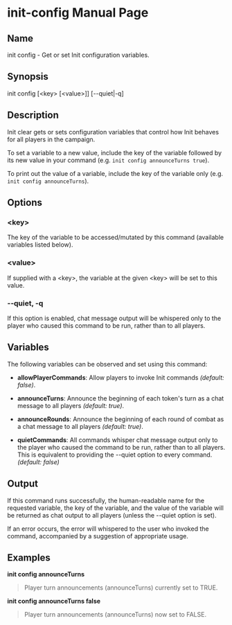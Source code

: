 
# init-config Manual Page

## Name

init config - Get or set Init configuration variables.

## Synopsis

init config \[\<key\> \[\<value\>\]\] \[--quiet|-q\] 

## Description

Init clear gets or sets configuration variables that control how Init behaves for all players in the campaign.

To set a variable to a new value, include the key of the variable followed by its new value in your command (e.g. ```init config announceTurns true```).

To print out the value of a variable, include the key of the variable only (e.g. ```init config announceTurns```).

## Options

### \<key\>
The key of the variable to be accessed/mutated by this command (available variables listed below).

### \<value\>
If supplied with a \<key\>, the variable at the given \<key\> will be set to this value.

### --quiet, -q
If this option is enabled, chat message output will be whispered only to the player who caused this command to be run, rather than to all players.

## Variables

The following variables can be observed and set using this command: 

  - **allowPlayerCommands**: Allow players to invoke Init commands *(default: false)*.

  - **announceTurns**: Announce the beginning of each token's turn as a chat message to all players *(default: true)*.

  - **announceRounds**: Announce the beginning of each round of combat as a chat message to all players *(default: true)*.

  - **quietCommands**: All commands whisper chat message output only to the player who caused the command to be run, rather than to all players. This is equivalent to providing the --quiet option to every command. *(default: false)*

## Output

If this command runs successfully, the human-readable name for the requested variable, the key of the variable, and the value of the variable will be returned as chat output to all players (unless the --quiet option is set).

If an error occurs, the error will whispered to the user who invoked the command, accompanied by a suggestion of appropriate usage.

## Examples

**init config announceTurns**

> Player turn announcements (announceTurns) currently set to TRUE.

**init config announceTurns false**

> Player turn announcements (announceTurns) now set to FALSE.